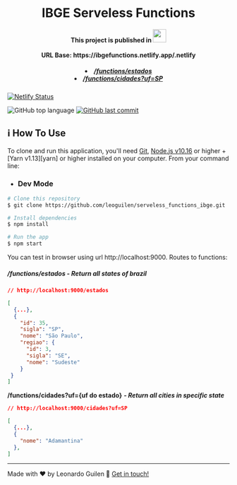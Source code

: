 <h1 align="center">
    IBGE Serveless Functions
</h1>



<div>
    <h4 align="center">
    This project is published in <img height="30" 			src="https://res.cloudinary.com/leoguilen/image/upload/v1591468991/Img_Readme/netlify_cdqt0n.png"><br/><br/>
    URL Base: https://ibgefunctions.netlify.app/.netlify
	</h4>
    <h5 align="center">
        <li><a href="https://ibgefunctions.netlify.app/.netlify/functions/estados" target="_blank">/functions/estados</a></li>
        <li><a href="https://ibgefunctions.netlify.app/.netlify/functions/cidades?uf=SP" target="_blank">/functions/cidades?uf=SP</a></li>
    </h5>
</div>



[![Netlify Status](https://api.netlify.com/api/v1/badges/539be309-cc88-467f-8344-d740c5faae6f/deploy-status)](https://app.netlify.com/sites/ibgefunctions/deploys)

<img alt="GitHub top language" src="https://img.shields.io/github/languages/top/leoguilen/serveless_functions_ibge.svg">	

<a href="https://github.com/leoguilen/serveless_functions_ibge/commits/master">
    <img alt="GitHub last commit" src="https://img.shields.io/github/last-commit/leoguilen/serveless_functions_ibge.svg"> </a>



## :information_source: How To Use

To clone and run this application, you'll need [Git](https://git-scm.com), [Node.js v10.16][nodejs] or higher + [Yarn v1.13][yarn] or higher installed on your computer. From your command line:

- ### **Dev Mode**

```bash
# Clone this repository
$ git clone https://github.com/leoguilen/serveless_functions_ibge.git

# Install dependencies
$ npm install

# Run the app
$ npm start
```

You can test in browser using url http://localhost:9000. Routes to functions: 

##### **/functions/estados** - *Return all states of brazil* 

```json
// http://localhost:9000/estados

[
  {...},
  {
    "id": 35,
    "sigla": "SP",
    "nome": "São Paulo",
    "regiao": {
      "id": 3,
      "sigla": "SE",
      "nome": "Sudeste"
    }
 }
]
```

**/functions/cidades?uf={uf do estado}** ***- Return all cities in specific state***

```json
// http://localhost:9000/cidades?uf=SP

[
  {...},
  {
    "nome": "Adamantina"
  },
]
```

---

Made with ♥ by Leonardo Guilen :wave: [Get in touch!](https://www.linkedin.com/in/leonardo-guilen/)

[nodejs]: https://nodejs.org/
[npm]: https://www.npmjs.com/
[vc]: https://code.visualstudio.com/
